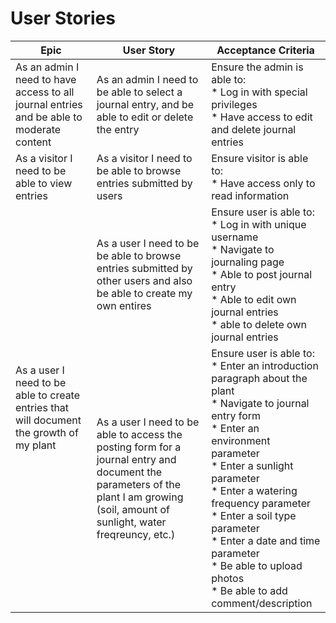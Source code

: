 # User Stories



<table style="width:100%">
    <thead>
        <tr>
            <th>Epic</th>
            <th>User Story</th>
            <th>Acceptance Criteria</th>
        </tr>
    </thead>
    <tbody>
        <tr>
            <td>As an admin I need to have access to all journal entries and be able to moderate content</td>
            <td>As an admin I need to be able to select a journal entry, and be able to edit or delete the entry</td>
            <td>Ensure the admin is able to: <br/> * Log in with special privileges <br/> * Have access to edit and delete journal entries</td>
        </tr>
        <tr>
            <td>As a visitor I need to be able to view entries</td>
            <td>As a visitor I need to be able to browse entries submitted by users</td>
            <td>Ensure visitor is able to: <br/> * Have access only to read information</td>
        </tr>
        <tr>
            <td rowspan=2>As a user I need to be able to create entries that will document the growth of my plant</td>
            <td>As a user I need to be be able to browse entries submitted by other users and also be able to create my own entires</td>
            <td>Ensure user is able to: <br/> * Log in with unique username <br/> * Navigate to journaling page <br/> * Able to post journal entry <br/> * Able to edit own journal entries <br/> * able to delete own journal entries</td>
        </tr>
        <tr>
          <td>As a user I need to be able to access the posting form for a journal entry and document the parameters of the plant I am growing (soil, amount of sunlight, water freqreuncy, etc.) </td>
          <td>Ensure user is able to: <br/> * Enter an introduction paragraph about the plant <br/> * Navigate to journal entry form <br/> * Enter an environment parameter <br/> * Enter a sunlight parameter <br/> * Enter a watering frequency parameter <br/> * Enter a soil type parameter <br/> * Enter a date and time parameter <br/> * Be able to upload photos <br/> * Be able to add comment/description</td>
        </tr>
    </tbody>
</table>

